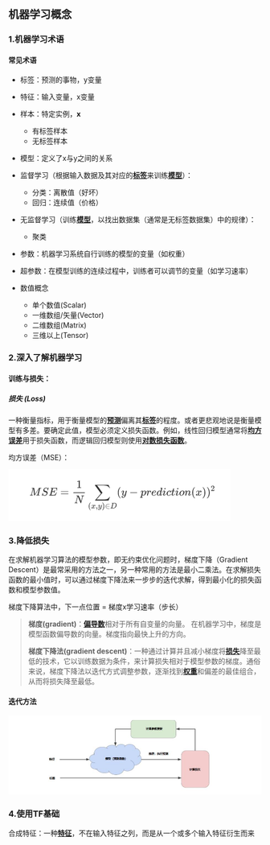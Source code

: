 ## 机器学习概念

### 1.机器学习术语

#### 常见术语

- 标签：预测的事物，y变量
- 特征：输入变量，x变量
- 样本：特定实例，**x**
  - 有标签样本
  - 无标签样本
- 模型：定义了x与y之间的关系

- 监督学习（根据输入数据及其对应的[**标签**](https://developers.google.cn/machine-learning/glossary/#label)来训练[**模型**](https://developers.google.cn/machine-learning/glossary/#model)）：
  - 分类：离散值（好坏）
  - 回归：连续值（价格）

- 无监督学习（训练[**模型**](https://developers.google.cn/machine-learning/glossary/#model)，以找出数据集（通常是无标签数据集）中的规律）：
  - 聚类
- 参数：机器学习系统自行训练的模型的变量（如权重）
- 超参数：在模型训练的连续过程中，训练者可以调节的变量（如学习速率）

- 数值概念
  - 单个数值(Scalar)
  - 一维数组/矢量(Vector)
  - 二维数组(Matrix)
  - 三维以上(Tensor)



### 2.深入了解机器学习

#### 训练与损失：

##### 损失 (Loss)

一种衡量指标，用于衡量模型的[**预测**](https://developers.google.cn/machine-learning/crash-course/glossary#prediction)偏离其[**标签**](https://developers.google.cn/machine-learning/crash-course/glossary#label)的程度。或者更悲观地说是衡量模型有多差。要确定此值，模型必须定义损失函数。例如，线性回归模型通常将[**均方误差**](https://developers.google.cn/machine-learning/crash-course/glossary#MSE)用于损失函数，而逻辑回归模型则使用[**对数损失函数**](https://developers.google.cn/machine-learning/crash-course/glossary#Log_Loss)。

均方误差（MSE）：

![](https://github.com/Dinghow/MyRoadToMachineLearning/raw/master/note/img/1.png)

### 3.降低损失

在求解机器学习算法的模型参数，即无约束优化问题时，梯度下降（Gradient Descent）是最常采用的方法之一，另一种常用的方法是最小二乘法。在求解损失函数的最小值时，可以通过梯度下降法来一步步的迭代求解，得到最小化的损失函数和模型参数值。

 梯度下降算法中，下一点位置 = 梯度x学习速率（步长）

> **梯度(gradient)**：[**偏导数**](https://developers.google.cn/machine-learning/glossary/#partial_derivative)相对于所有自变量的向量。 在机器学习中，梯度是模型函数偏导数的向量。梯度指向最快上升的方向。
>
> **梯度下降法(gradient descent)**：一种通过计算并且减小梯度将[**损失**](https://developers.google.cn/machine-learning/glossary/#loss)降至最低的技术，它以训练数据为条件，来计算损失相对于模型参数的梯度。通俗来说，梯度下降法以迭代方式调整参数，逐渐找到[**权重**](https://developers.google.cn/machine-learning/glossary/#weight)和偏差的最佳组合，从而将损失降至最低。

#### 迭代方法

![](https://github.com/Dinghow/MyRoadToMachineLearning/raw/master/note/img/google-1.jpg)

### 4.使用TF基础

合成特征：一种[**特征**](https://developers.google.cn/machine-learning/crash-course/glossary#feature)，不在输入特征之列，而是从一个或多个输入特征衍生而来

